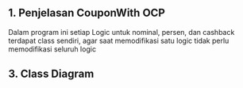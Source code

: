 ﻿## 1. Penjelasan CouponWith OCP

Dalam program ini setiap Logic untuk nominal, persen, dan cashback terdapat class sendiri, agar saat memodifikasi satu logic 
tidak perlu memodifikasi seluruh logic

## 3. Class Diagram
